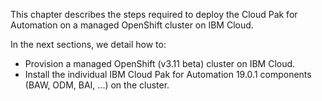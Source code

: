 This chapter describes the steps required to deploy the Cloud Pak for Automation on a managed OpenShift cluster on IBM Cloud.

In the next sections, we detail how to:

- Provision a managed OpenShift (v3.11 beta) cluster on IBM Cloud.
- Install the individual IBM Cloud Pak for Automation 19.0.1 components (BAW, ODM, BAI, ...) on the cluster.
